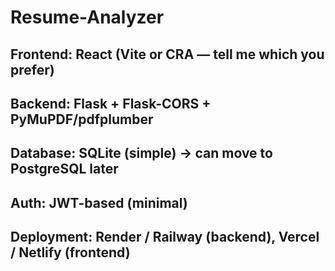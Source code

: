 # Resume-Analyzer

## Frontend: React (Vite or CRA — tell me which you prefer)
## Backend: Flask + Flask-CORS + PyMuPDF/pdfplumber
## Database: SQLite (simple) → can move to PostgreSQL later
## Auth: JWT-based (minimal)
## Deployment: Render / Railway (backend), Vercel / Netlify (frontend)